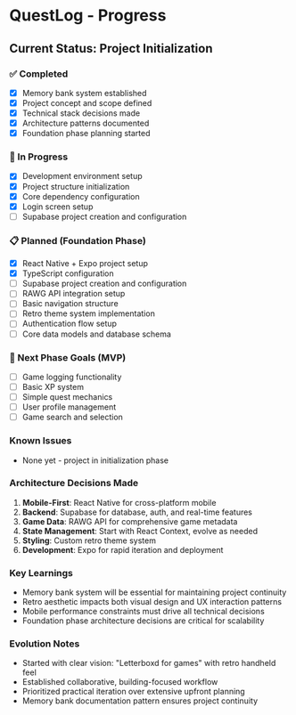 # QuestLog - Progress

## Current Status: Project Initialization

### ✅ Completed
- [x] Memory bank system established
- [x] Project concept and scope defined
- [x] Technical stack decisions made
- [x] Architecture patterns documented
- [x] Foundation phase planning started

### 🔄 In Progress
- [x] Development environment setup
- [x] Project structure initialization
- [x] Core dependency configuration
- [x] Login screen setup
- [ ] Supabase project creation and configuration

### 📋 Planned (Foundation Phase)
- [x] React Native + Expo project setup
- [x] TypeScript configuration
- [ ] Supabase project creation and configuration
- [ ] RAWG API integration setup
- [ ] Basic navigation structure
- [ ] Retro theme system implementation
- [ ] Authentication flow setup
- [ ] Core data models and database schema

### 🎯 Next Phase Goals (MVP)
- [ ] Game logging functionality
- [ ] Basic XP system
- [ ] Simple quest mechanics
- [ ] User profile management
- [ ] Game search and selection

### Known Issues
- None yet - project in initialization phase

### Architecture Decisions Made
1. **Mobile-First**: React Native for cross-platform mobile
2. **Backend**: Supabase for database, auth, and real-time features
3. **Game Data**: RAWG API for comprehensive game metadata
4. **State Management**: Start with React Context, evolve as needed
5. **Styling**: Custom retro theme system
6. **Development**: Expo for rapid iteration and deployment

### Key Learnings
- Memory bank system will be essential for maintaining project continuity
- Retro aesthetic impacts both visual design and UX interaction patterns
- Mobile performance constraints must drive all technical decisions
- Foundation phase architecture decisions are critical for scalability

### Evolution Notes
- Started with clear vision: "Letterboxd for games" with retro handheld feel
- Established collaborative, building-focused workflow
- Prioritized practical iteration over extensive upfront planning
- Memory bank documentation pattern ensures project continuity